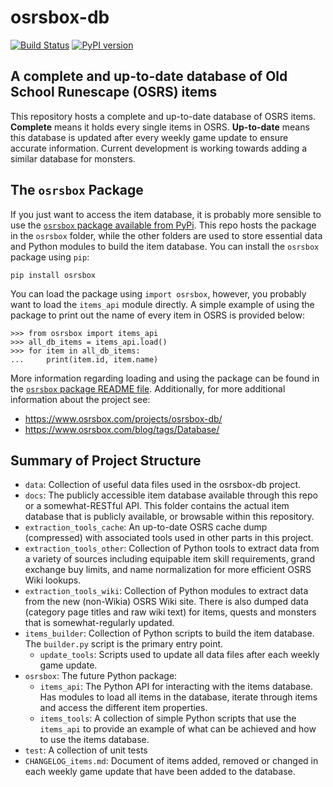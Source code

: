 # osrsbox-db 

[![Build Status](https://travis-ci.org/osrsbox/osrsbox-db.svg?branch=master)](https://travis-ci.org/osrsbox/osrsbox-db) [![PyPI version](https://badge.fury.io/py/osrsbox.svg)](https://badge.fury.io/py/osrsbox)

## A complete and up-to-date database of Old School Runescape (OSRS) items

This repository hosts a complete and up-to-date database of OSRS items. **Complete** means it holds every single items in OSRS. **Up-to-date** means this database is updated after every weekly game update to ensure accurate information. Current development is working towards adding a similar database for monsters.

## The `osrsbox` Package

If you just want to access the item database, it is probably more sensible to use the [`osrsbox` package available from PyPi](https://pypi.org/project/osrsbox/1.0.0/). This repo hosts the package in the `osrsbox` folder, while the other folders are used to store essential data and Python modules to build the item database. You can install the `osrsbox` package using `pip`:

```
pip install osrsbox
```

You can load the package using `import osrsbox`, however, you probably want to load the `items_api` module directly. A simple example of using the package to print out the name of every item in OSRS is provided below:

```
>>> from osrsbox import items_api
>>> all_db_items = items_api.load()
>>> for item in all_db_items:
...     print(item.id, item.name)
```

More information regarding loading and using the package can be found in the [`osrsbox` package README file](osrsbox/README.md). Additionally, for more additional information about the project see: 

- https://www.osrsbox.com/projects/osrsbox-db/
- https://www.osrsbox.com/blog/tags/Database/

## Summary of Project Structure

- `data`: Collection of useful data files used in the osrsbox-db project.
- `docs`: The publicly accessible item database available through this repo or a somewhat-RESTful API. This folder contains the actual item database that is publicly available, or browsable within this repository.
- `extraction_tools_cache`: An up-to-date OSRS cache dump (compressed) with associated tools used in other parts in this project.
- `extraction_tools_other`: Collection of Python tools to extract data from a variety of sources including equipable item skill requirements, grand exchange buy limits, and name normalization for more efficient OSRS Wiki lookups.
- `extraction_tools_wiki`: Collection of Python modules to extract data from the new (non-Wikia) OSRS Wiki site. There is also dumped data (category page titles and raw wiki text) for items, quests and monsters that is somewhat-regularly updated.
- `items_builder`: Collection of Python scripts to build the item database. The `builder.py` script is the primary entry point.
    - `update_tools`: Scripts used to update all data files after each weekly game update. 
- `osrsbox`: The future Python package:
    - `items_api`: The Python API for interacting with the items database. Has modules to load all items in the database, iterate through items and access the different item properties.
    - `items_tools`: A collection of simple Python scripts that use the `items_api` to provide an example of what can be achieved and how to use the items database.
- `test`: A collection of unit tests
- `CHANGELOG_items.md`: Document of items added, removed or changed in each weekly game update that have been added to the database.
 